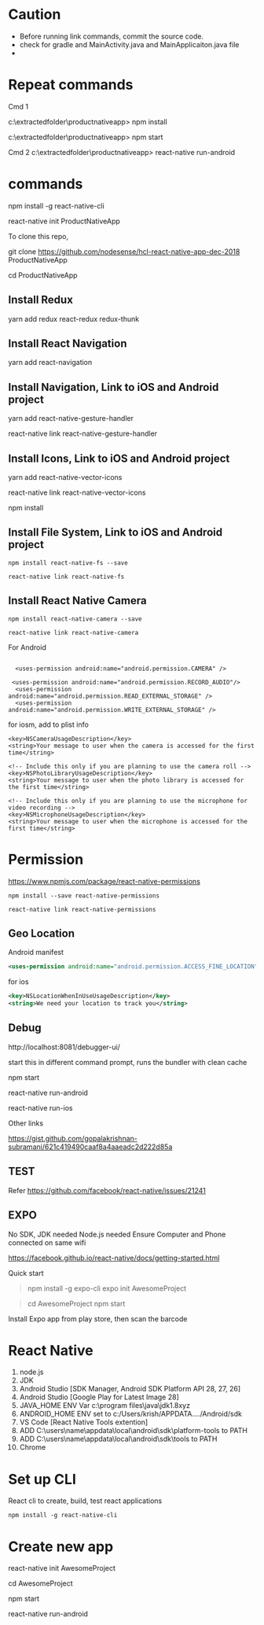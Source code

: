 # Caution

- Before running link commands, commit the source code.
- check for gradle and MainActivity.java and MainApplicaiton.java file
- 
# Repeat commands

Cmd 1

c:\extractedfolder\productnativeapp> npm install

c:\extractedfolder\productnativeapp> npm start 

Cmd 2
c:\extractedfolder\productnativeapp> react-native run-android


# commands



npm install -g react-native-cli


 react-native init ProductNativeApp


To clone this repo, 


git clone https://github.com/nodesense/hcl-react-native-app-dec-2018 ProductNativeApp


 cd ProductNativeApp


## Install Redux

yarn add redux react-redux redux-thunk

## Install React Navigation


yarn add react-navigation

## Install Navigation, Link to iOS and Android project

yarn add react-native-gesture-handler

react-native link react-native-gesture-handler

## Install Icons, Link to iOS and Android project

yarn add react-native-vector-icons

react-native link react-native-vector-icons

npm install


## Install File System, Link to iOS and Android project

```
npm install react-native-fs --save

react-native link react-native-fs
```





## Install React Native Camera

```
npm install react-native-camera --save

react-native link react-native-camera 
```



For Android

```

  <uses-permission android:name="android.permission.CAMERA" />

 <uses-permission android:name="android.permission.RECORD_AUDIO"/>
  <uses-permission android:name="android.permission.READ_EXTERNAL_STORAGE" />
  <uses-permission android:name="android.permission.WRITE_EXTERNAL_STORAGE" />

```

for iosm, add to plist info

```
<key>NSCameraUsageDescription</key>
<string>Your message to user when the camera is accessed for the first time</string>

<!-- Include this only if you are planning to use the camera roll -->
<key>NSPhotoLibraryUsageDescription</key>
<string>Your message to user when the photo library is accessed for the first time</string>

<!-- Include this only if you are planning to use the microphone for video recording -->
<key>NSMicrophoneUsageDescription</key>
<string>Your message to user when the microphone is accessed for the first time</string>

```

# Permission

https://www.npmjs.com/package/react-native-permissions

```
npm install --save react-native-permissions

react-native link react-native-permissions

```


## Geo Location

Android manifest

```xml
<uses-permission android:name="android.permission.ACCESS_FINE_LOCATION" />


```


for ios

```xml
<key>NSLocationWhenInUseUsageDescription</key>
<string>We need your location to track you</string>
```


## Debug

http://localhost:8081/debugger-ui/



start this in different command prompt, runs the bundler with clean cache



npm start


react-native run-android

react-native run-ios



Other links

https://gist.github.com/gopalakrishnan-subramani/621c419490caaf8a4aaeadc2d222d85a


## TEST

Refer https://github.com/facebook/react-native/issues/21241

## EXPO

No SDK, JDK needed
Node.js needed
Ensure Computer and Phone connected on same wifi

https://facebook.github.io/react-native/docs/getting-started.html

Quick start

> npm install -g expo-cli
> expo init AwesomeProject

> cd AwesomeProject
> npm start

Install Expo app from play store, then scan the barcode

# React Native

1. node.js
2. JDK
3. Android Studio [SDK Manager, Android SDK Platform API 28, 27, 26]
4. Android Studio [Google Play for Latest Image 28]
5. JAVA_HOME ENV Var c:\program files\java\jdk1.8xyz
6. ANDROID_HOME ENV set to c:/Users/krish/APPDATA..../Android/sdk
7. VS Code [React Native Tools extention]
8. ADD C:\users\name\appdata\local\android\sdk\platform-tools to PATH
9. ADD C:\users\name\appdata\local\android\sdk\tools to PATH
10. Chrome

# Set up CLI 

React cli to create, build, test react applications

```
npm install -g react-native-cli
```

# Create new app

react-native init AwesomeProject

cd AwesomeProject

npm start

react-native  run-android